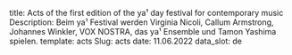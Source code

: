 title: Acts of the first edition of the ya¹ day festival for contemporary music
Description: Beim ya¹ Festival werden Virginia Nicoli, Callum Armstrong, Johannes Winkler, VOX NOSTRA, das ya¹ Ensemble und Tamon Yashima spielen.
template: acts
Slug: acts
date: 11.06.2022
data_slot: de
